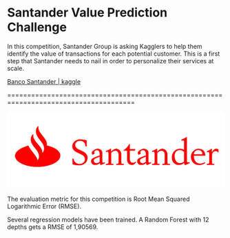 # Santander Value Prediction Challenge

In this competition, Santander Group is asking Kagglers to help them identify the value of transactions for each potential customer. This is a first step that Santander needs to nail in order to personalize their services at scale.

[Banco Santander | kaggle](https://www.kaggle.com/competitions/santander-value-prediction-challenge/leaderboard)

======================================================================================

![logo santander](src/utils/Santander-Logo.png)

The evaluation metric for this competition is Root Mean Squared Logarithmic Error (RMSE).

Several regression models have been trained. A Random Forest with 12 depths gets a RMSE of 1,90569. 
